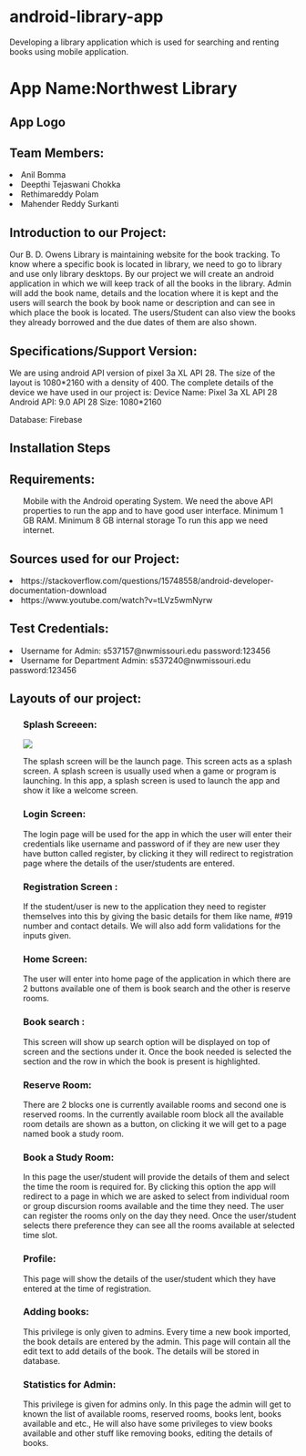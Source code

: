 # android-library-app
Developing a library application which is used for searching and renting books using mobile application.

<h1>App Name:Northwest Library</h1>
<h2>App Logo<h2>
  
<h2>Team Members:</h2>
 <li> Anil Bomma</li>
 <li> Deepthi Tejaswani Chokka</li>
 <li> Rethimareddy Polam</li>
 <li> Mahender Reddy Surkanti</li>


<h2> Introduction to our Project:</h2>
<p>
  Our B. D. Owens Library is maintaining website for the book tracking. To know where a specific book is located in library, we need to go to library and use only library desktops. By our project we will create an android application in which we will keep track of all the books in the library. Admin will add the book name, details and the location where it is kept and the users will search the book by book name or description and can see in which place the book is located. The users/Student can also view the books they already borrowed and the due dates of them are also shown.
  </p>
  
  <h2>Specifications/Support Version:</h2>
<p>We are using android API version of pixel 3a XL API 28. The size of the layout is 1080*2160 with a density of 400. 
The complete details of the device we have used in our project is:
Device Name: Pixel 3a XL API 28
Android API: 9.0 API 28
Size: 1080*2160 </p>
Database: Firebase
    
  <h2>Installation Steps</h2>
  

  
  <h2>Requirements:</h2>
  <p>
  <ul>
Mobile with the Android operating System.
We need the above API properties to run the app and to have good user interface.
Minimum 1 GB RAM.
Minimum 8 GB internal storage
To run this app we need internet.
</ul>
</p>

<h2>Sources used for our Project:</h2>

<p>
  <li> https://stackoverflow.com/questions/15748558/android-developer-documentation-download</li>
  <li> https://www.youtube.com/watch?v=tLVz5wmNyrw</li>
</p>

<h2>Test Credentials:</h2>
<p>
<li>
 Username for Admin: s537157@nwmissouri.edu
 password:123456
 </li>
 <li>
 Username for Department Admin: s537240@nwmissouri.edu
 password:123456
 </li>
</p>

<h2>Layouts of our project:</h2>
   <ul>
 <h3>Splash Screeen:</h3>
  <img src="https://raw.githubusercontent.com/anil-bomma/android-library-app/master/Images/SplashScreen.png" />
  <p>
The splash screen will be the launch page. This screen acts as a splash screen. A splash screen is usually used when a game or program is launching. In this app, a splash screen is used to launch the app and show it like a welcome screen.   
  </p>
     
  </ul>
 <ul>
   <h3>Login Screen:</h3>
  <p>
The login page will be used for the app in which the user will enter their credentials like username and password of if they are new user they have button called register, by clicking it they will redirect to registration page where the details of the user/students are entered. 
  </p>
  </ul>
  <ul>
   <h3>Registration Screen :</h3>
  <p>
If the student/user is new to the application they need to register themselves into this by giving the basic details for them like name, #919 number and contact details. We will also add form validations for the inputs given.
  </p>
  </ul>
  <ul>
   <h3>Home Screen:</h3>
  <p>
The user will enter into home page of the application in which there are 2 buttons available one of them is book search and the other is reserve rooms.
  </p>
  </ul>
  <ul>
   <h3>Book search : </h3>
  <p>
This screen will show up search option will be displayed on top of screen and the sections under it. Once the book needed is selected the section and the row in which the book is present is highlighted. 
  </p>
  </ul>
  <ul>
   <h3>Reserve Room:</h3>
  <p>
There are 2 blocks one is currently available rooms and second one is reserved rooms. In the currently available room block all the available room details are shown as a button, on clicking it we will get to a page named book a study room.
  </p>
  </ul>
  <ul>
   <h3>Book a Study Room:</h3>
  <p>
In this page the user/student will provide the details of them and select the time the room is required for. 
By clicking this option the app will redirect to a page in which we are asked to select from individual room or group discursion rooms available and the time they need. The user can register the rooms only on the day they need. Once the user/student selects there preference they can see all the rooms available at selected time slot.
  </p>
  </ul>
  <ul>
   <h3>Profile:</h3>
  <p>
This page will show the details of the user/student which they have entered at the time of registration.
  </p>
  </ul>
  <ul>
   <h3>Adding books:</h3>
  <p>
This privilege is only given to admins. Every time a new book imported, the book details are entered by the admin. This page will contain all the edit text to add details of the book. The details will be stored in database.
  </p>
  </ul>
  <ul>
   <h3>Statistics for Admin:</h3>
  <p>
This privilege is given for admins only. In this page the admin will get to known the list of available rooms, reserved rooms, books lent, books available and etc.,
He will also have some privileges to view books available and other stuff like removing books, editing the details of books. 
  </p>
  </ul>
  </li>


 

